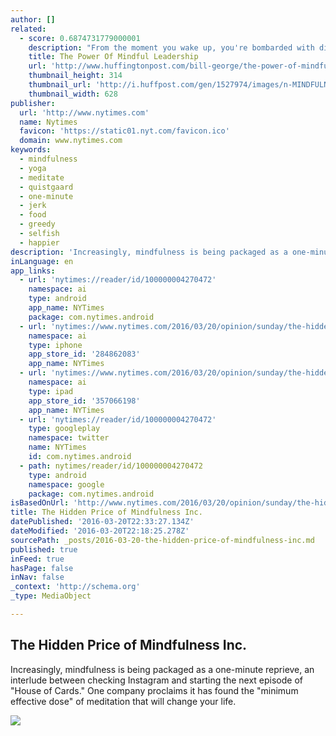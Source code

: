 ```yaml
---
author: []
related:
  - score: 0.6874731779000001
    description: "From the moment you wake up, you're bombarded with distractions. Emails clog your inbox, requests pile up, and notifications flicker in the background. Within moments your attention is scattered. Given the realities of today's 24/7 world, how do great leaders slow down and focus in order to make thoughtful decisions?"
    title: The Power Of Mindful Leadership
    url: 'http://www.huffingtonpost.com/bill-george/the-power-of-mindful-lead_b_7878482.html'
    thumbnail_height: 314
    thumbnail_url: 'http://i.huffpost.com/gen/1527974/images/n-MINDFULNESS-PRACTICE-628x314.jpg'
    thumbnail_width: 628
publisher:
  url: 'http://www.nytimes.com'
  name: Nytimes
  favicon: 'https://static01.nyt.com/favicon.ico'
  domain: www.nytimes.com
keywords:
  - mindfulness
  - yoga
  - meditate
  - quistgaard
  - one-minute
  - jerk
  - food
  - greedy
  - selfish
  - happier
description: 'Increasingly, mindfulness is being packaged as a one-minute reprieve, an interlude between checking Instagram and starting the next episode of "House of Cards." One company proclaims it has found the "minimum effective dose" of meditation that will change your life.'
inLanguage: en
app_links:
  - url: 'nytimes://reader/id/100000004270472'
    namespace: ai
    type: android
    app_name: NYTimes
    package: com.nytimes.android
  - url: 'nytimes://www.nytimes.com/2016/03/20/opinion/sunday/the-hidden-price-of-mindfulness-inc.html'
    namespace: ai
    type: iphone
    app_store_id: '284862083'
    app_name: NYTimes
  - url: 'nytimes://www.nytimes.com/2016/03/20/opinion/sunday/the-hidden-price-of-mindfulness-inc.html'
    namespace: ai
    type: ipad
    app_store_id: '357066198'
    app_name: NYTimes
  - url: 'nytimes://reader/id/100000004270472'
    type: googleplay
    namespace: twitter
    name: NYTimes
    id: com.nytimes.android
  - path: nytimes/reader/id/100000004270472
    type: android
    namespace: google
    package: com.nytimes.android
isBasedOnUrl: 'http://www.nytimes.com/2016/03/20/opinion/sunday/the-hidden-price-of-mindfulness-inc.html?_r=0'
title: The Hidden Price of Mindfulness Inc.
datePublished: '2016-03-20T22:33:27.134Z'
dateModified: '2016-03-20T22:18:25.278Z'
sourcePath: _posts/2016-03-20-the-hidden-price-of-mindfulness-inc.md
published: true
inFeed: true
hasPage: false
inNav: false
_context: 'http://schema.org'
_type: MediaObject

---
```

<article style=""><h1>The Hidden Price of Mindfulness Inc.</h1><p>Increasingly, mindfulness is being packaged as a one-minute reprieve, an interlude between checking Instagram and starting the next episode of "House of Cards." One company proclaims it has found the "minimum effective dose" of meditation that will change your life.</p><img src="http://static01.nyt.com/images/2016/03/20/opinion/sunday/20gelles/20gelles-facebookJumbo.jpg" /></article>